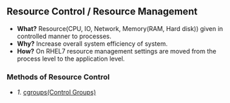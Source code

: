 ## Resource Control / Resource Management
- **What?** Resource(CPU, IO, Network, Memory(RAM, Hard disk)) given in controlled manner to processes.
- **Why?** Increase overall system efficiency of system.
- **How?** On RHEL7 resource management settings are moved from the process level to the application level.

### Methods of Resource Control
- *1.* [cgroups(Control Groups)](CGroups)
